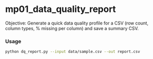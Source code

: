 # mp01_data_quality_report

Objective: Generate a quick data quality profile for a CSV (row count, column types, % missing per column) and save a summary CSV.

### Usage
```bash
python dq_report.py --input data/sample.csv --out report.csv
```
